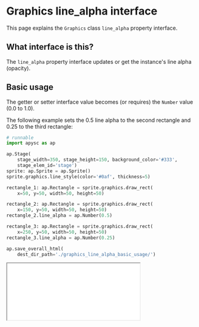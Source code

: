 # Graphics line_alpha interface

This page explains the `Graphics` class `line_alpha` property interface.

## What interface is this?

The `line_alpha` property interface updates or get the instance's line alpha (opacity).

## Basic usage

The getter or setter interface value becomes (or requires) the `Number` value (0.0 to 1.0).

The following example sets the 0.5 line alpha to the second rectangle and 0.25 to the third rectangle:

```py
# runnable
import apysc as ap

ap.Stage(
    stage_width=350, stage_height=150, background_color='#333',
    stage_elem_id='stage')
sprite: ap.Sprite = ap.Sprite()
sprite.graphics.line_style(color='#0af', thickness=5)

rectangle_1: ap.Rectangle = sprite.graphics.draw_rect(
    x=50, y=50, width=50, height=50)

rectangle_2: ap.Rectangle = sprite.graphics.draw_rect(
    x=150, y=50, width=50, height=50)
rectangle_2.line_alpha = ap.Number(0.5)

rectangle_3: ap.Rectangle = sprite.graphics.draw_rect(
    x=250, y=50, width=50, height=50)
rectangle_3.line_alpha = ap.Number(0.25)

ap.save_overall_html(
    dest_dir_path='./graphics_line_alpha_basic_usage/')
```

<iframe src="static/graphics_line_alpha_basic_usage/index.html" width="350" height="150"></iframe>